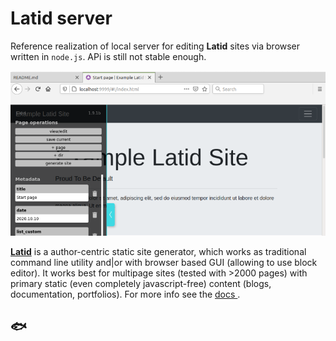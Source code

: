 Latid server
============

Reference realization of local server for editing **Latid** sites via browser written in `node.js`. APi is still not stable enough.

![screenshot](screenshot.png) 


**[Latid](https://github.com/girobusan/latid)** is a author-centric static site generator, which works as traditional command line
utility and|or with browser based GUI (allowing to use block editor). 
It works best for multipage sites (tested with >2000 pages) with primary static 
(even completely javascript-free) content (blogs, documentation, portfolios). 
For more info see the [ docs ](https://github.com/girobusan/latid/blob/master/docs/index.md).

&#128031;
--------
